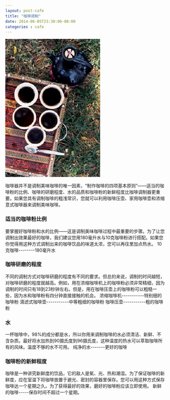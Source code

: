 ```yaml
---
layout: post-cafe
title: "咖啡调制"
date: 2014-06-05T23:30:00-08:00
categories : cafe
---
```

![](</images/2014/coffee-make-01.jpg>)


咖啡器并不是调制美味咖啡的唯一因素，“制作咖啡的四项基本原则”——适当的咖啡粉的比例、咖啡的研磨程度、水的品质和咖啡粉的新鲜程度比咖啡调制器更重要。如果您具有调制咖啡的粗浅常识，您就可以利用咖啡压壶、家用咖啡壶和浓缩意式咖啡器来调制美味咖啡。

### 适当的咖啡粉比例

要掌握好咖啡粉和水的比例——这是调制美味咖啡过程中最重要的步骤。为了让您调制出效果最好的咖啡，我们建议您用180毫升水与10克咖啡粉进行搭配。如果您你觉得用这种方式调制出来的咖啡饮品的味道太浓，您可以再往里加点热水。
10克咖啡--------180毫升水

### 咖啡研磨的程度

不同的调制方式对咖啡研磨的程度有不同的要求。但总的来说，调制的时间越短，对咖啡研磨的程度就越高。例如，用在浓缩咖啡机上的咖啡粉必须非常精细，因为调制的时间只有18到23秒钟左右。但是，用在咖啡压壶上的咖啡粉可以粗糙一些，因为水和咖啡粉有四分钟直接接触的机会。
浓缩咖啡机-----------特别细的咖啡粉  滴滤式咖啡壶-----------中等粗细的咖啡粉  咖啡压壶-----------粗的咖啡粉

### 水

一杯咖啡中，98%的成分都是水，所以你用来调制咖啡的水必须清洁、新鲜、不含杂质。最好将水加热到90摄氏度到96摄氏度，这种温度的热水可以萃取咖啡所有的风味。温度不够的水不可用。
纯净的水-------更好的咖啡

### 咖啡粉的新鲜程度

咖啡是一种讲究新鲜度的饮品，它的敌人是氧、光、热和潮湿。为了保证咖啡的新鲜度，应在室温下将咖啡放置于避光、密封的容器里保存。您可以用这种方式保存咖啡达一个星期之久。为了获得最好的效果，磨好的咖啡粉应该立即使用。
新鲜的咖啡-----保存时间不超过一个星期。
